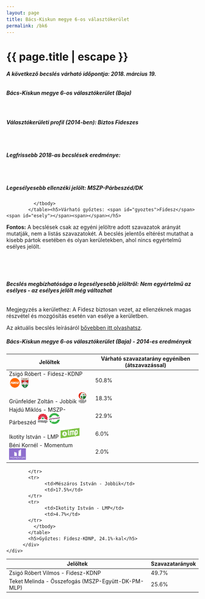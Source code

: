 ```yaml
---
layout: page
title: Bács-Kiskun megye 6-os választókerület
permalink: /bk6
---
```


<h1 class="page-title">{{ page.title | escape }}</h1>

<div class="section">
    <div class="row">
          <div class="col s12"><h6><span><strong>A következő becslés várható időpontja: 2018. március 19.</strong></span></h6>
		  <h5>Bács-Kiskun megye 6-os választókerület (Baja)</h5>
<br/><h6><strong>Választókerületi profil (2014-ben): <span id="profil">Biztos Fideszes</span></strong></h6>
<br/>
<h6><strong>Legfrissebb 2018-as becslések eredménye:</strong></h6><br/>
			<h5><strong>Legesélyesebb ellenzéki jelölt: <span id="masodik">MSZP-Párbeszéd/DK</span><span id="esely2"></span><span></span></strong></h5>
<table class="striped">
              <thead>
                <tr>
                    <th>Jelöltek</th>
                    <th>Várható szavazatarány egyéniben (átszavazással)</th>
                </tr>
              </thead>
              <tbody>
             <tr>
                  <td>Zsigó Róbert - Fidesz-KDNP <img src="images/fideszkdnp_logo.png" style="width:55px;height:30px;"></td>
				  <td id="id_fidesz">50.8%</td>
			</tr>
			<tr><td>Grünfelder Zoltán - Jobbik <img src="images/jobbik_logo.png" style="width:23px;height:30px;"></td><td id="id_jobbik">18.3%</td></tr>
<tr>
                  <td>Hajdú Miklós - MSZP-Párbeszéd <img src="images/mszpparbeszed_logo.png" style="width:60px;height:30px;"></td>
				  <td id="id_baloldal">22.9%</td>
			</tr>
			<tr>
                  <td>Ikotity István - LMP <img src="images/lmp_logo.png" style="width:52px;height:30px;"></td>
				  <td id="lmp">6.0%</td>
			</tr>
			<tr>
				  <td>Béni Kornél - Momentum <img src="images/momentum_logo.png" style="width:44px;height:30px;"></td>
				  <td id="id_momentum">2.0%</td>
			</tr>
                
              </tbody>
            </table><h5>Várható győztes: <span id="gyoztes">Fidesz</span><span id="esely"></span><span></span></h5>
			
			
<p><strong>Fontos:</strong> A becslések csak az egyéni jelöltre adott szavazatok arányát mutatják, nem a listás szavazatokét. A becslés jelentős eltérést mutathat a kisebb pártok esetében és olyan kerületekben, ahol nincs egyértelmű esélyes jelölt.</p>
<br/>
			
<br/><h6><strong>Becslés megbízhatósága a legesélyesebb jelöltről:</strong> <strong><span id="biztos_jelolt">Nem egyértelmű az esélyes - az esélyes jelölt még változhat</span></strong></h6>
<p>Megjegyzés a kerülethez: A Fidesz biztosan vezet, az ellenzéknek magas részvétel és mozgósítás esetén van esélye a kerületben.</p>
<p>Az aktuális becslés leírásáról <a href="../metodologia#0312">bővebben itt olvashatsz</a>.</p>
          </div>
    </div>
</div>

<div class="section">
    <div class="row">
          <div class="col s12">
		  <h5>Bács-Kiskun megye 6-os választókerület (Baja) - 2014-es eredmények</h5>
            <table class="striped">
              <thead>
                <tr>
                    <th>Jelöltek</th>
                    <th>Szavazatarányok</th>
                </tr>
              </thead>
              <tbody>
             <tr>
                  <td>Zsigó Róbert Vilmos - Fidesz-KDNP</td>
				  <td>49.7%</td>
			</tr>
			<tr>
			      <td>Teket Melinda - Összefogás (MSZP-Együtt-DK-PM-MLP)</td>
				  <td>25.6%</td>
			      
			</tr>
			<tr>
			      <td>Mészáros István - Jobbik</td>
				  <td>17.5%</td>
			</tr>
			<tr>
				  <td>Ikotity István - LMP</td>
				  <td>4.7%</td>
			</tr>                
              </tbody>
            </table>
			<h5>Győztes: Fidesz-KDNP, 24.1%-kal</h5>
          </div>
    </div>
</div>
